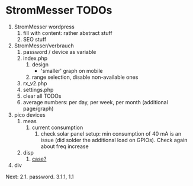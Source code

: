 # StromMesser TODOs

1. StromMesser wordpress
   1. fill with content: rather abstract stuff
   1. SEO stuff
2. StromMesser/verbrauch
   1. password / device as variable
   2. index.php
      1. design
         * 'smaller' graph on mobile
      1. range selection, disable non-available ones
   3. rx_v2.php
   4. settings.php
   5. clear all TODOs
   6. average numbers: per day, per week, per month (additional page/graph)
3. pico devices
   1. meas   
      1. current consumption         
         1. check solar panel setup: min consumption of 40 mA is an issue (did solder the additional load on GPIOs). Check again about freq increase             
   2. disp
      1. [case?](https://www.thingiverse.com/thing:4767008)
4. div


Next:  2.1. password. 3.1.1, 1.1
